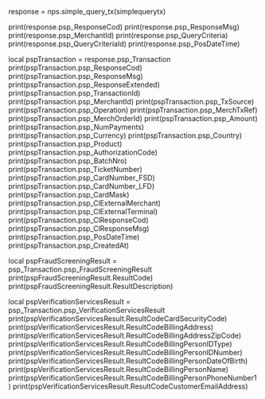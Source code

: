 
response = nps.simple_query_tx(simplequerytx)

print(response.psp_ResponseCod)
print(response.psp_ResponseMsg)
print(response.psp_MerchantId)
print(response.psp_QueryCriteria)
print(response.psp_QueryCriteriaId)
print(response.psp_PosDateTime)

local pspTransaction = response.psp_Transaction
print(pspTransaction.psp_ResponseCod)
print(pspTransaction.psp_ResponseMsg)
print(pspTransaction.psp_ResponseExtended)
print(pspTransaction.psp_TransactionId)
print(pspTransaction.psp_MerchantId)
print(pspTransaction.psp_TxSource)
print(pspTransaction.psp_Operation)
print(pspTransaction.psp_MerchTxRef)
print(pspTransaction.psp_MerchOrderId)
print(pspTransaction.psp_Amount)
print(pspTransaction.psp_NumPayments)
print(pspTransaction.psp_Currency)
print(pspTransaction.psp_Country)
print(pspTransaction.psp_Product)
print(pspTransaction.psp_AuthorizationCode)
print(pspTransaction.psp_BatchNro)
print(pspTransaction.psp_TicketNumber)
print(pspTransaction.psp_CardNumber_FSD)
print(pspTransaction.psp_CardNumber_LFD)
print(pspTransaction.psp_CardMask)
print(pspTransaction.psp_ClExternalMerchant)
print(pspTransaction.psp_ClExternalTerminal)
print(pspTransaction.psp_ClResponseCod)
print(pspTransaction.psp_ClResponseMsg)
print(pspTransaction.psp_PosDateTime)
print(pspTransaction.psp_CreatedAt)

local pspFraudScreeningResult = psp_Transaction.psp_FraudScreeningResult
print(pspFraudScreeningResult.ResultCode)
print(pspFraudScreeningResult.ResultDescription)


local pspVerificationServicesResult = psp_Transaction.psp_VerificationServicesResult
print(pspVerificationServicesResult.ResultCodeCardSecurityCode)
print(pspVerificationServicesResult.ResultCodeBillingAddress)
print(pspVerificationServicesResult.ResultCodeBillingAddressZipCode)
print(pspVerificationServicesResult.ResultCodeBillingPersonIDType)
print(pspVerificationServicesResult.ResultCodeBillingPersonIDNumber)
print(pspVerificationServicesResult.ResultCodeBillingPersonDateOfBirth)
print(pspVerificationServicesResult.ResultCodeBillingPersonName)
print(pspVerificationServicesResult.ResultCodeBillingPersonPhoneNumber1)
print(pspVerificationServicesResult.ResultCodeCustomerEmailAddress)



